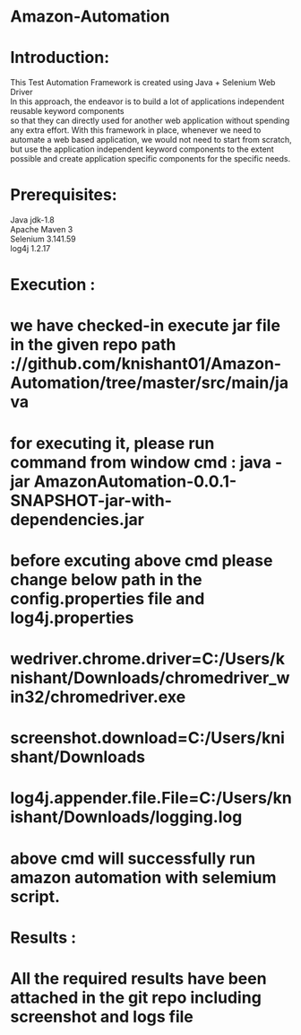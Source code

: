 # Amazon-Automation

# Introduction: 
This Test Automation Framework is created using Java + Selenium Web Driver\
In this approach, the endeavor is to build a lot of applications independent reusable keyword components\
so that they can directly used for another web application without spending any extra effort. With this framework in place,
whenever we need to automate a web based application, we would not need to start from scratch, 
but use the application independent keyword components to the extent possible and create application specific components for the specific needs.

# Prerequisites:
Java jdk-1.8\
Apache Maven 3\
Selenium  3.141.59\
log4j 1.2.17

# Execution :
# we have checked-in execute jar file in the given  repo path ://github.com/knishant01/Amazon-Automation/tree/master/src/main/java
# for executing it, please run command from window cmd : java -jar AmazonAutomation-0.0.1-SNAPSHOT-jar-with-dependencies.jar
# before excuting above cmd please change below path in the config.properties file and log4j.properties
# wedriver.chrome.driver=C:/Users/knishant/Downloads/chromedriver_win32/chromedriver.exe
# screenshot.download=C:/Users/knishant/Downloads
# log4j.appender.file.File=C:/Users/knishant/Downloads/logging.log
# above cmd will successfully run amazon automation with selemium script.

# Results :

# All the required results have been attached in the git repo including screenshot and logs file
